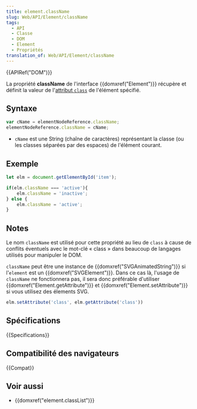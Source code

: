```yaml
---
title: element.className
slug: Web/API/Element/className
tags:
  - API
  - Classe
  - DOM
  - Element
  - Propriétés
translation_of: Web/API/Element/className
---
```

{{APIRef("DOM")}}

La propriété **className** de l'interface {{domxref("Element")}} récupère et définit la valeur de l'[attribut `class`](/fr/docs/Web/HTML/Attributs_universels/class) de l'élément spécifié.

## Syntaxe

```js
var cName = elementNodeReference.className;
elementNodeReference.className = cName;
```

- `cName` est une String (chaîne de caractères) représentant la classe (ou les classes séparées par des espaces) de l'élément courant.

## Exemple

```js
let elm = document.getElementById('item');

if(elm.className === 'active'){
    elm.className = 'inactive';
} else {
    elm.className = 'active';
}
```

## Notes

Le nom `className` est utilisé pour cette propriété au lieu de `class` à cause de conflits éventuels avec le mot-clé «&nbsp;class&nbsp;» dans beaucoup de langages utilisés pour manipuler le DOM.

`className` peut être une instance de {{domxref("SVGAnimatedString")}} si l'`element` est un {{domxref("SVGElement")}}. Dans ce cas là, l'usage de `className` ne fonctionnera pas, il sera donc préférable d'utiliser {{domxref("Element.getAttribute")}} et {{domxref("Element.setAttribute")}} si vous utilisez des élements SVG.

```js
elm.setAttribute('class', elm.getAttribute('class'))
```

## Spécifications

{{Specifications}}

## Compatibilité des navigateurs

{{Compat}}

## Voir aussi

- {{domxref("element.classList")}}
